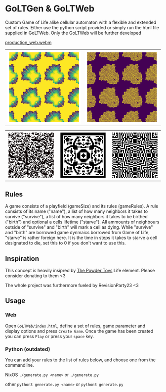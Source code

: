 # GoLTGen & GoLTWeb

Custom Game of Life alike cellular automaton with a flexible and extended set of rules. Either use the python script provided or simply run the html file supplied in GoLTWeb. Only the GoLTWeb will be further developed

[production_web.webm](https://user-images.githubusercontent.com/7141239/230789976-2c1fab93-3d73-41d3-bd40-d1ee3da4c4eb.webm)

<table>
  <tbody>
    <tr>
      <td>
        <img src="media/maze_SEED_nyaaaa_GEN_125_213324.png"/>
      </td>
      <td>
        <img src="media/maze_SEED_nyaaaa_GEN_125_213433.png"/>
      </td>
    </tr>
  </tbody>
</table>
<table>
  <tbody>
    <tr>
      <td>
        <img src="media/castle_SEED_nyaaa_GEN_10_204659.png"/>
      </td>
      <td>
        <img src="media/castle_SEED_nyaaa_GEN_357_150300.png"/>
      </td>
      <td>
        <img src="media/densemaze_SEED_nyaaa_GEN_110_150739.png"/>
      </td>
    </tr>
  </tbody>
</table>

## Rules

A game consists of a playfield (gameSize) and its rules (gameRules). A rule consists of its name ("name"), a list of how many neighbors it takes to survive ("survive"), a list of how many neighbors it takes to be birthed ("birth") and optional a cells lifetime ("starve"). All ammounts of neighbours outside of "survive" and "birth" will mark a cell as dying. While "survive" and "birth" are borrowed game dynmaics borrowed from Game of Life, "starve" is rather foreign here. It is the time in steps it takes to starve a cell designated to die, set this to 0 if you don't want to use this.

## Inspiration

This concept is heavily insipred by [The Powder Toys](https://powdertoy.co.uk/Wiki/W/Element:LIFE.html) Life element. Please consider donating to them <3

The whole project was furthermore fueled by RevisionParty23 <3

## Usage

### Web

Open `GoLTWeb/index.html`, define a set of rules, game parameter and display options and press `Create Game`. Once the game has been created you can press `Play` or press your `space` key.

### Python (outdated)

You can add your rules to the list of rules below, and choose one from the commandline.

NixOS `./generate.py <name>` or `./generate.py`

other `python3 generate.py <name>` or `python3 generate.py`
